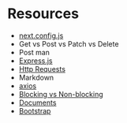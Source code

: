 # Resources
 - [next.config.js](https://nextjs.org/docs/api-reference/next.config.js/introduction)
 - Get vs Post vs Patch vs Delete
 - Post man
 - [Express.js](https://expressjs.com/zh-tw/)
 - [Http Requests](https://developer.mozilla.org/zh-TW/docs/Web/HTTP/Methods)
 - Markdown
 - [axios](https://github.com/axios/axios)
 - [Blocking vs Non-blocking](https://nodejs.org/en/docs/guides/blocking-vs-non-blocking)
 - [Documents](https://nextjs.org/docs/advanced-features/custom-document)
 - [Bootstrap](https://www.w3schools.com/bootstrap)
